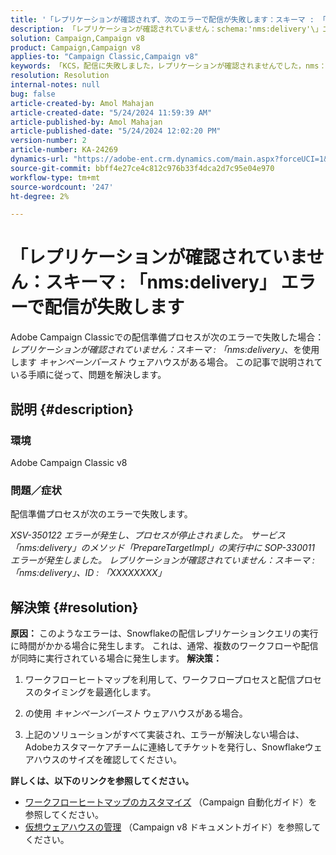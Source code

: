```yaml
---
title: '「レプリケーションが確認されず、次のエラーで配信が失敗します：スキーマ : 「nms:delivery」\」 エラー」'
description: 「レプリケーションが確認されていません：schema:'nms:delivery'\」エラーで配信が失敗するAdobe Campaign Classicの問題を修正する方法を説明します。」
solution: Campaign,Campaign v8
product: Campaign,Campaign v8
applies-to: "Campaign Classic,Campaign v8"
keywords: 「KCS，配信に失敗しました，レプリケーションが確認されませんでした，nms：配信エラー，エラー，Adobe Campaign Classic, ACC v8」
resolution: Resolution
internal-notes: null
bug: false
article-created-by: Amol Mahajan
article-created-date: "5/24/2024 11:59:39 AM"
article-published-by: Amol Mahajan
article-published-date: "5/24/2024 12:02:20 PM"
version-number: 2
article-number: KA-24269
dynamics-url: "https://adobe-ent.crm.dynamics.com/main.aspx?forceUCI=1&pagetype=entityrecord&etn=knowledgearticle&id=e13b4a17-c519-ef11-9f89-000d3a37816b"
source-git-commit: bbff4e27ce4c812c976b33f4dca2d7c95e04e970
workflow-type: tm+mt
source-wordcount: '247'
ht-degree: 2%

---
```


# 「レプリケーションが確認されていません：スキーマ : 「nms:delivery」 エラーで配信が失敗します


Adobe Campaign Classicでの配信準備プロセスが次のエラーで失敗した場合： *レプリケーションが確認されていません：スキーマ : 「nms:delivery」*、を使用します *キャンペーンバースト* ウェアハウスがある場合。 この記事で説明されている手順に従って、問題を解決します。

## 説明 {#description}


### <b>環境</b>

Adobe Campaign Classic v8



### <b>問題／症状</b>

配信準備プロセスが次のエラーで失敗します。

*XSV-350122 エラーが発生し、プロセスが停止されました。*
*サービス「nms:delivery」のメソッド「PrepareTargetImpl」の実行中に SOP-330011 エラーが発生しました。*
*レプリケーションが確認されていません：スキーマ : 「nms:delivery」、ID : 「XXXXXXXX」*


## 解決策 {#resolution}

<b>原因：</b>
このようなエラーは、Snowflakeの配信レプリケーションクエリの実行に時間がかかる場合に発生します。 これは、通常、複数のワークフローや配信が同時に実行されている場合に発生します。
<b>解決策：</b>
1. ワークフローヒートマップを利用して、ワークフロープロセスと配信プロセスのタイミングを最適化します。


2. の使用 *キャンペーンバースト* ウェアハウスがある場合。


3. 上記のソリューションがすべて実装され、エラーが解決しない場合は、Adobeカスタマーケアチームに連絡してチケットを発行し、Snowflakeウェアハウスのサイズを確認してください。


<b>詳しくは、以下のリンクを参照してください。</b>

- [ワークフローヒートマップのカスタマイズ](https://experienceleague.adobe.com/en/docs/campaign/automation/workflows/monitoring-workflows/heatmap#using-the-heatmap) （Campaign 自動化ガイド）を参照してください。
- [仮想ウェアハウスの管理](https://experienceleague.adobe.com/en/docs/campaign/campaign-v8/data/workflows#warehouse) （Campaign v8 ドキュメントガイド）を参照してください。

